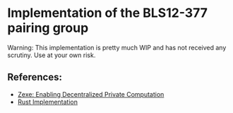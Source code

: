 # Implementation of the BLS12-377 pairing group

Warning: This implementation is pretty much WIP and has not received any scrutiny. Use at your own risk.

## References:

- [Zexe: Enabling Decentralized Private Computation](https://eprint.iacr.org/2018/962.pdf)
- [Rust Implementation](https://github.com/scipr-lab/zexe/tree/master/algebra/src/bls12_377)